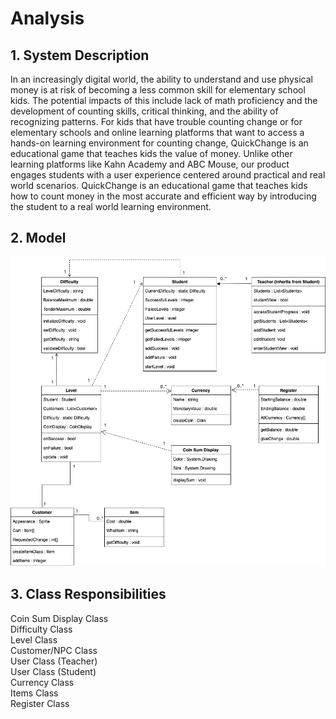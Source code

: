 # Analysis

## 1. System Description


In an increasingly digital world, the ability to understand and use physical money is at risk of becoming a less common skill for elementary school kids. The potential impacts of this include lack of math proficiency and the development of counting skills, critical thinking, and the ability of recognizing patterns. 
For kids that have trouble counting change or for elementary schools and online learning platforms that want to access a hands-on learning environment for counting change, QuickChange is an educational game that teaches kids the value of money. Unlike other learning platforms like Kahn Academy and ABC Mouse, our product engages students with a user experience centered around practical and real world scenarios. QuickChange is an educational game that teaches kids how to count money in the most accurate and efficient way by introducing the student to a real world learning environment.



## 2. Model

![image](https://github.com/James-d-Harris/QuickChange/blob/analysis-development/images/UMLDiagramD3.drawio.png)

## 3. Class Responsibilities

Coin Sum Display Class\
Difficulty Class\
Level Class\
Customer/NPC Class\
User Class (Teacher)\
User Class (Student)\
Currency Class\
Items Class\
Register Class
  
